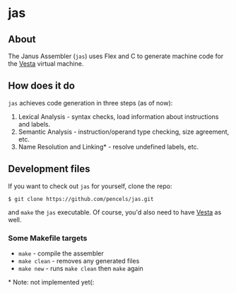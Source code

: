 # jas

## About
The Janus Assembler (`jas`) uses Flex and C to generate machine code for the
[Vesta](https://github.com/janus-cpu/janus-vesta) virtual machine.

## How does it do
`jas` achieves code generation in three steps (as of now):
 1. Lexical Analysis - syntax checks, load information about instructions and
    labels.
 2. Semantic Analysis - instruction/operand type checking, size agreement, etc.
 3. Name Resolution and Linking\* - resolve undefined labels, etc.

## Development files
If you want to check out `jas` for yourself, clone the repo:
```
$ git clone https://github.com/pencels/jas.git
```

and `make` the `jas` executable. Of course, you'd also need to have
[Vesta](https://github.com/janus-cpu/janus-vesta) as well.

### Some Makefile targets
 + `make` - compile the assembler
 + `make clean` - removes any generated files
 + `make new` - runs `make clean` then `make` again

\* Note: not implemented yet(:
